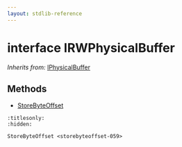```yaml
---
layout: stdlib-reference
---
```


# interface IRWPhysicalBuffer

*Inherits from:* [IPhysicalBuffer](../interfaces/iphysicalbuffer-019/index.html)

## Methods

* [StoreByteOffset](../storebyteoffset-059.html)


```{toctree}
:titlesonly:
:hidden:

StoreByteOffset <storebyteoffset-059>
```
